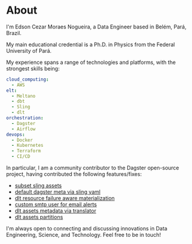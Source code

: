 # About 

I'm Edson Cezar Moraes Nogueira, a  Data Engineer based in Belém, Pará, Brazil. 

My main educational credential is a Ph.D. in Physics from the Federal University of Pará.

My experience spans a range of technologies and platforms, with the strongest skills being:

```yaml
cloud_computing:
  - AWS
elt:
  - Meltano
  - dbt
  - Sling
  - dlt
orchestration:
  - Dagster
  - Airflow
devops:
  - Docker
  - Kubernetes
  - Terraform
  - CI/CD
```

In particular, I am a community contributor to the Dagster open-source project, having contributed the following features/fixes:

- [subset sling assets](https://github.com/dagster-io/dagster/pull/21390)
- [default dagster meta via sling yaml](https://github.com/dagster-io/dagster/pull/21859)
- [dlt resource failure aware materialization](https://github.com/dagster-io/dagster/pull/21856)
- [custom smtp user for email alerts](https://github.com/dagster-io/dagster/pull/21994)
- [dlt assets metadata via translator](https://github.com/dagster-io/dagster/pull/22047)
- [dlt assets partitions](https://github.com/dagster-io/dagster/pull/22000)

I'm always open to connecting and discussing innovations in Data Engineering, Science, and Technology. Feel free to be in touch!
